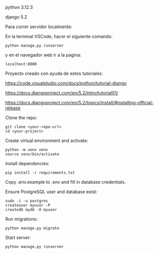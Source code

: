 

python 3.12.3

django 5.2

Para correr servidor localmente:

En la terminal VSCode, hacer el siguiente comando:

`python manage.py runserver`

y en el navegador web ir a la pagina:

`localhost:8000`


Proyecto creado con ayuda de estos tutoriales:

https://code.visualstudio.com/docs/python/tutorial-django

https://docs.djangoproject.com/en/5.2/intro/tutorial01/

https://docs.djangoproject.com/en/5.2/topics/install/#installing-official-release


Clone the repo:

```
git clone <your-repo-url>
cd <your-project>
```
Create virtual environment and activate:

```
python -m venv venv
source venv/bin/activate
```

Install dependencies:

```
pip install -r requirements.txt
```

Copy .env.example to .env and fill in database credentials.

Ensure PostgreSQL user and database exist:

```
sudo -i -u postgres
createuser myuser -P
createdb mydb -O myuser
```

Run migrations:

```
python manage.py migrate
```

Start server:

```
python manage.py runserver
```
